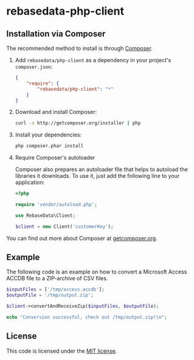 # rebasedata-php-client


Installation via Composer
-------------------------

The recommended method to install is through [Composer](http://getcomposer.org).

1. Add `rebasedata/php-client` as a dependency in your project's `composer.json`:

    ```json
    {
        "require": {
            "rebasedata/php-client": "*"
        }
    }
    ```

2. Download and install Composer:

    ```bash
    curl -s http://getcomposer.org/installer | php
    ```

3. Install your dependencies:

    ```bash
    php composer.phar install
    ```

4. Require Composer's autoloader

    Composer also prepares an autoloader file that helps to autoload the libraries it downloads. To use it, just add the following line to your application:

    ```php
    <?php

    require 'vendor/autoload.php';

    use RebaseData\Client;

    $client = new Client('customerKey');
    ```
You can find out more about Composer at [getcomposer.org](http://getcomposer.org).


Example
-------

The following code is an example on how to convert a Microsoft Access ACCDB file to a ZIP-archive of CSV files.

```php
$inputFiles = ['/tmp/access.accdb'];
$outputFile = '/tmp/output.zip';

$client->convertAndReceiveZip($inputFiles, $outputFile);

echo "Conversion successful, check out /tmp/output.zip!\n";
```


License
-------

This code is licensed under the [MIT license](https://opensource.org/licenses/MIT).
